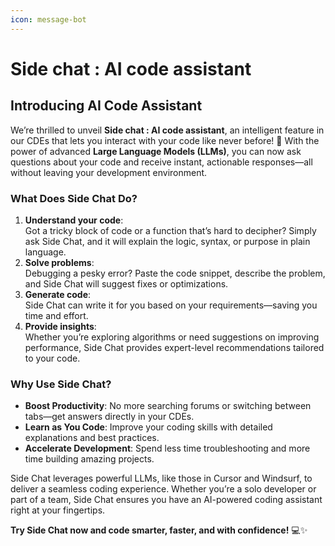 ```yaml
---
icon: message-bot
---
```


# Side chat : AI code assistant

## Introducing AI Code Assistant

We’re thrilled to unveil **Side chat : AI code assistant**, an intelligent feature in our CDEs that lets you interact with your code like never before! 🚀 With the power of advanced **Large Language Models (LLMs)**, you can now ask questions about your code and receive instant, actionable responses—all without leaving your development environment.

### What Does Side Chat Do?

1. **Understand your code**:\
   Got a tricky block of code or a function that’s hard to decipher? Simply ask Side Chat, and it will explain the logic, syntax, or purpose in plain language.
2. **Solve problems**:\
   Debugging a pesky error? Paste the code snippet, describe the problem, and Side Chat will suggest fixes or optimizations.
3. **Generate code**:\
   Side Chat can write it for you based on your requirements—saving you time and effort.
4. **Provide insights**:\
   Whether you’re exploring algorithms or need suggestions on improving performance, Side Chat provides expert-level recommendations tailored to your code.

### Why Use Side Chat?

* **Boost Productivity**: No more searching forums or switching between tabs—get answers directly in your CDEs.
* **Learn as You Code**: Improve your coding skills with detailed explanations and best practices.
* **Accelerate Development**: Spend less time troubleshooting and more time building amazing projects.

Side Chat leverages powerful LLMs, like those in Cursor and Windsurf, to deliver a seamless coding experience. Whether you’re a solo developer or part of a team, Side Chat ensures you have an AI-powered coding assistant right at your fingertips.

**Try Side Chat now and code smarter, faster, and with confidence!** 💻✨
